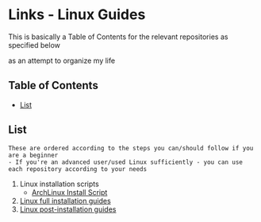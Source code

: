 # Links - Linux Guides

This is basically a Table of Contents for the relevant repositories as specified below

as an attempt to organize my life

## Table of Contents
* [List](#list)

## List
```
These are ordered according to the steps you can/should follow if you are a beginner
- If you're an advanced user/used Linux sufficiently - you can use each repository according to your needs
```

1. Linux installation scripts
	* [ArchLinux Install Script](https://github.com/Thanatisia/distro-installscript-arch)
2. [Linux full installation guides](https://github.com/Thanatisia/distro-install-guides)
3. [Linux post-installation guides](https://github.com/Thanatisia/linux-postinstallations)


